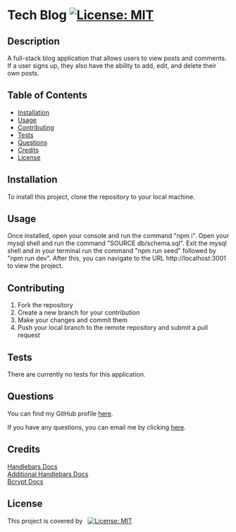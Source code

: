 # Tech Blog [![License: MIT](https://img.shields.io/badge/License-MIT-yellow.svg)](https://opensource.org/licenses/MIT)
## Description
A full-stack blog application that allows users to view posts and comments. If a user signs up, they also have the ability to add, edit, and delete their own posts.
## Table of Contents
- [Installation](#installation)
- [Usage](#usage)
- [Contributing](#contributing)
- [Tests](#tests)
- [Questions](#questions)
- [Credits](#credits)
- [License](#license)
## Installation
To install this project, clone the repository to your local machine.
## Usage
Once installed, open your console and run the command "npm i". Open your mysql shell and run the command "SOURCE db/schema.sql". Exit the mysql shell and in your terminal run the command "npm run seed" followed by "npm run dev". After this, you can navigate to the URL http://localhost:3001 to view the project.
## Contributing
1. Fork the repository 
 2. Create a new branch for your contribution 
 3. Make your changes and commit them 
 4. Push your local branch to the remote repository and submit a pull request
## Tests
There are currently no tests for this application.
## Questions
You can find my GitHub profile [here](https://www.github.com/JoshMassa). 

If you have any questions, you can email me by clicking [here](mailto:joshuamassapelletier@outlook.com).
## Credits
[Handlebars Docs](https://handlebarsjs.com/guide/#what-is-handlebars)<br>
[Additional Handlebars Docs](https://www.npmjs.com/package/express-handlebars)<br>
[Bcrypt Docs](https://www.npmjs.com/package/bcrypt)
## License
This project is covered by &nbsp;&nbsp;[![License: MIT](https://img.shields.io/badge/License-MIT-yellow.svg)](https://opensource.org/licenses/MIT)